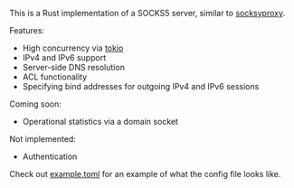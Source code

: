 This is a Rust implementation of a SOCKS5 server, similar to [socksyproxy](https://github.com/easypost/socksyproxy).

Features:

 - High concurrency via [tokio](https://tokio.rs/)
 - IPv4 and IPv6 support
 - Server-side DNS resolution
 - ACL functionality
 - Specifying bind addresses for outgoing IPv4 and IPv6 sessions

Coming soon:

 - Operational statistics via a domain socket

Not implemented:

 - Authentication

Check out [example.toml](example.toml) for an example of what the config file looks like.
